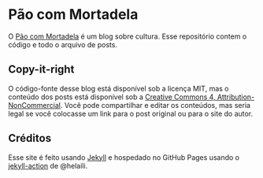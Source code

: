 # Pão com Mortadela

O [Pão com Mortadela](https://paomortadela.com.br/) é um blog sobre cultura. Esse repositório contem o código e todo o arquivo de posts.

## Copy-it-right

O código-fonte desse blog está disponível sob a licença MIT, mas o conteúdo dos posts está disponível sob a [Creative Commons 4, Attribution-NonCommercial](https://creativecommons.org/licenses/by-nc/4.0/). Você pode compartilhar e editar os conteúdos, mas seria legal se você colocasse um link para o post original ou para o site do autor.

## Créditos

Esse site é feito usando [Jekyll](https://jekyllrb.com/) e hospedado no GitHub Pages usando o [jekyll-action](https://github.com/helaili/jekyll-action) de @helaili.
